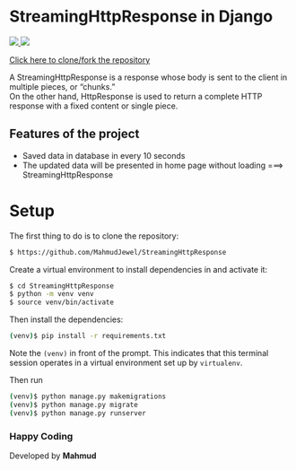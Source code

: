 # StreamingHttpResponse in Django
<p>
    <a href="https://github.com/MahmudJewel/StreamingHttpResponse">
        <img src="https://img.shields.io/github/forks/MahmudJewel/StreamingHttpResponse.svg?style=social&label=Fork" />
    </a>
    <a href="https://github.com/MahmudJewel/StreamingHttpResponse/fork">
        <img src="https://img.shields.io/github/stars/MahmudJewel/StreamingHttpResponse.svg?style=social&label=Stars" />
    </a>
</p>

<a href="https://github.com/MahmudJewel/StreamingHttpResponse/fork">
    Click here to clone/fork the repository
</a>

<!--  ========================== --> <br>
<p>
    A StreamingHttpResponse is a response whose body is sent to the client in multiple pieces, or “chunks.” <br>
    On the other hand, HttpResponse is used to return a complete HTTP response with a fixed content or single piece.
</p>

## Features of the project
* Saved data in database in every 10 seconds
* The updated data will be presented in home page without loading ===> StreamingHttpResponse


# Setup
The first thing to do is to clone the repository:
```sh
$ https://github.com/MahmudJewel/StreamingHttpResponse
```

Create a virtual environment to install dependencies in and activate it:
```sh
$ cd StreamingHttpResponse
$ python -m venv venv
$ source venv/bin/activate
```
Then install the dependencies:
```sh
(venv)$ pip install -r requirements.txt
```
Note the `(venv)` in front of the prompt. This indicates that this terminal
session operates in a virtual environment set up by `virtualenv`.

Then run
```sh
(venv)$ python manage.py makemigrations
(venv)$ python manage.py migrate
(venv)$ python manage.py runserver
```

### Happy Coding
Developed by **Mahmud**